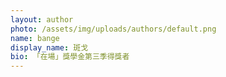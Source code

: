 ```yaml
---
layout: author
photo: /assets/img/uploads/authors/default.png
name: bange
display_name: 斑戈
bio: 「在場」獎學金第三季得獎者
---
```

